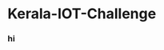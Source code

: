 # Kerala-IOT-Challenge
### hi
<html>
   <head>
      <title>KERALA IOT CHALLENGE<\title>
   </head>
       <body>
         <p>hello</p>
      </body>     
  
</html>  
